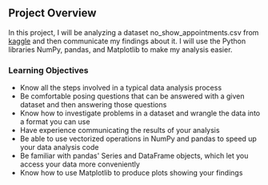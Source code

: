 ## Project Overview

In this project, I will be analyzing a dataset no_show_appointments.csv from [kaggle](https://www.kaggle.com/datasets/joniarroba/noshowappointments) and then communicate my findings about it. I will use the Python libraries NumPy, pandas, and Matplotlib to make my analysis easier.

### Learning Objectives
+ Know all the steps involved in a typical data analysis process
+ Be comfortable posing questions that can be answered with a given dataset and then answering those questions
+ Know how to investigate problems in a dataset and wrangle the data into a format you can use
+ Have experience communicating the results of your analysis
+ Be able to use vectorized operations in NumPy and pandas to speed up your data analysis code
+ Be familiar with pandas' Series and DataFrame objects, which let you access your data more conveniently
+ Know how to use Matplotlib to produce plots showing your findings
